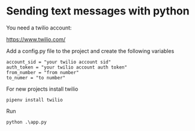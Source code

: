 # Sending text messages with python

You need a twilio account:

https://www.twilio.com/

Add a config.py file to the project and create the following variables

```
account_sid = "your twilio account sid"
auth_token = "your twilio account auth token"
from_number = "from number"
to_numer = "to number"
```

For new projects install twilio

```
pipenv install twilio
```

Run

```
python .\app.py
```
